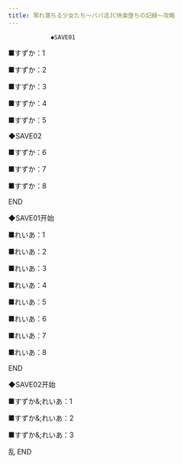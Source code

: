 ```yaml
---
title: 零れ落ちる少女たち～パパ活JC快楽堕ちの記録～攻略
---
```


                ◆SAVE01

■すずか：1

■すずか：2

■すずか：3

■すずか：4

■すずか：5

◆SAVE02

■すずか：6

■すずか：7

■すずか：8



END



◆SAVE01开始

■れいあ：1

■れいあ：2

■れいあ：3

■れいあ：4

■れいあ：5

■れいあ：6

■れいあ：7

■れいあ：8



END



◆SAVE02开始

■すずか&;れいあ：1

■すずか&;れいあ：2

■すずか&;れいあ：3



乱 END


              
